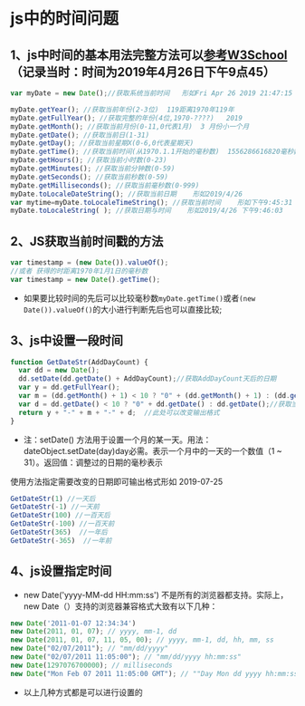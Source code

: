 # js中的时间问题

## 1、js中时间的基本用法完整方法可以[参考W3School](http://www.w3school.com.cn/jsref/jsref_obj_date.asp)  （记录当时：时间为2019年4月26日下午9点45）

```js
var myDate = new Date();//获取系统当前时间   形如Fri Apr 26 2019 21:47:15 GMT+0800 (中国标准时间)

myDate.getYear(); //获取当前年份(2-3位)  119距离1970年119年
myDate.getFullYear(); //获取完整的年份(4位,1970-????)   2019
myDate.getMonth(); //获取当前月份(0-11,0代表1月)  3 月份小一个月
myDate.getDate(); //获取当前日(1-31)
myDate.getDay(); //获取当前星期X(0-6,0代表星期天)
myDate.getTime(); //获取当前时间(从1970.1.1开始的毫秒数)  1556286616820毫秒数
myDate.getHours(); //获取当前小时数(0-23)
myDate.getMinutes(); //获取当前分钟数(0-59)
myDate.getSeconds(); //获取当前秒数(0-59)
myDate.getMilliseconds(); //获取当前毫秒数(0-999)
myDate.toLocaleDateString(); //获取当前日期    形如2019/4/26
var mytime=myDate.toLocaleTimeString(); //获取当前时间    形如下午9:45:31
myDate.toLocaleString( ); //获取日期与时间    形如2019/4/26 下午9:46:03
```

## 2、JS获取当前时间戳的方法

```js
var timestamp = (new Date()).valueOf();
//或者 获得的时距离1970年1月1日的毫秒数
var timestamp = new Date().getTime();
```

* 如果要比较时间的先后可以比较毫秒数`myDate.getTime()`或者`(new Date()).valueOf()`的大小进行判断先后也可以直接比较;

## 3、js中设置一段时间

```js
function GetDateStr(AddDayCount) {
  var dd = new Date();
  dd.setDate(dd.getDate() + AddDayCount);//获取AddDayCount天后的日期
  var y = dd.getFullYear();
  var m = (dd.getMonth() + 1) < 10 ? "0" + (dd.getMonth() + 1) : (dd.getMonth() + 1);//获取当前月份的日期，不足10补0
  var d = dd.getDate() < 10 ? "0" + dd.getDate() : dd.getDate();//获取当前几号，不足10补0
  return y + "-" + m + "-" + d;  //此处可以改变输出格式
}
```

* 注：setDate() 方法用于设置一个月的某一天。用法：dateObject.setDate(day)day必需。表示一个月中的一天的一个数值（1 ~ 31）。返回值：调整过的日期的毫秒表示

使用方法指定需要改变的日期即可输出格式形如 2019-07-25

```js
GetDateStr(1) //一天后
GetDateStr(-1) //一天前
GetDateStr(100) //一百天后
GetDateStr(-100) //一百天前
GetDateStr(365)  //一年后
GetDateStr(-365)  //一年前
```

## 4、js设置指定时间

* new Date('yyyy-MM-dd HH:mm:ss') 不是所有的浏览器都支持。实际上，new Date（）支持的浏览器兼容格式大致有以下几种：

```js
new Date('2011-01-07 12:34:34')
new Date(2011, 01, 07); // yyyy, mm-1, dd  
new Date(2011, 01, 07, 11, 05, 00); // yyyy, mm-1, dd, hh, mm, ss  
new Date("02/07/2011"); // "mm/dd/yyyy"  
new Date("02/07/2011 11:05:00"); // "mm/dd/yyyy hh:mm:ss"  
new Date(1297076700000); // milliseconds  
new Date("Mon Feb 07 2011 11:05:00 GMT"); // ""Day Mon dd yyyy hh:mm:ss GMT/UTC
```

* 以上几种方式都是可以进行设置的

<comments />